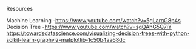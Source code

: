 Resources 

Machine Learning -https://www.youtube.com/watch?v=5gLarqG8p4s
<br>
Decision Tree -https://www.youtube.com/watch?v=sgQAhG5Q7iY
<br>
  https://towardsdatascience.com/visualizing-decision-trees-with-python-scikit-learn-graphviz-matplotlib-1c50b4aa68dc
